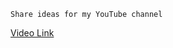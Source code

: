 ```
Share ideas for my YouTube channel
```

[Video Link](https://www.youtube.com/watch?v=xAmESRRwFJE)
